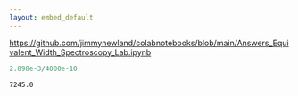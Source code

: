```yaml
---
layout: embed_default
---
```


https://github.com/jimmynewland/colabnotebooks/blob/main/Answers_Equivalent_Width_Spectroscopy_Lab.ipynb


```python
2.898e-3/4000e-10
```




    7245.0


